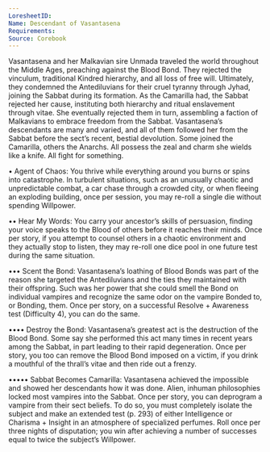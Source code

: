 ```yaml
---
LoresheetID: 
Name: Descendant of Vasantasena
Requirements: 
Source: Corebook
---
```

Vasantasena and her Malkavian sire Unmada traveled the world throughout the Middle Ages, preaching against the Blood Bond. They rejected the vinculum, traditional Kindred hierarchy, and all loss of free will. Ultimately, they condemned the Antediluvians for their cruel tyranny through Jyhad, joining the Sabbat during its formation. As the Camarilla had, the Sabbat rejected her cause, instituting both hierarchy and ritual enslavement through vitae. She eventually rejected them in turn, assembling a faction of Malkavians to embrace freedom from the Sabbat. Vasantasena’s descendants are many and varied, and all of them followed her from the Sabbat before the sect’s recent, bestial devolution. Some joined the Camarilla, others the Anarchs. All possess the zeal and charm she wields like a knife. All fight for something. 

• Agent of Chaos: You thrive while everything around you burns or spins into catastrophe. In turbulent situations, such as an unusually chaotic and unpredictable combat, a car chase through a crowded city, or when fleeing an exploding building, once per session, you may re-roll a single die without spending Willpower. 

•• Hear My Words: You carry your ancestor’s skills of persuasion, finding your voice speaks to the Blood of others before it reaches their minds. Once per story, if you attempt to counsel others in a chaotic environment and they actually stop to listen, they may re-roll one dice pool in one future test during the same situation.

••• Scent the Bond: Vasantasena’s loathing of Blood Bonds was part of the reason she targeted the Antediluvians and the ties they maintained with their offspring. Such was her power that she could smell the Bond on individual vampires and recognize the same odor on the vampire Bonded to, or Bonding, them. Once per story, on a successful Resolve + Awareness test (Difficulty 4), you can do the same. 

•••• Destroy the Bond: Vasantasena’s greatest act is the destruction of the Blood Bond. Some say she performed this act many times in recent years among the Sabbat, in part leading to their rapid degeneration. Once per story, you too can remove the Blood Bond imposed on a victim, if you drink a mouthful of the thrall’s vitae and then ride out a frenzy. 

••••• Sabbat Becomes Camarilla: Vasantasena achieved the impossible and showed her descendants how it was done. Alien, inhuman philosophies locked most vampires into the Sabbat. Once per story, you can deprogram a vampire from their sect beliefs. To do so, you must completely isolate the subject and make an extended test (p. 293) of either Intelligence or Charisma + Insight in an atmosphere of specialized perfumes. Roll once per three nights of disputation; you win after achieving a number of successes equal to twice the subject’s Willpower. 
